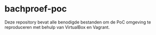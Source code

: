 # bachproef-poc
Deze repository bevat alle benodigde bestanden om de PoC omgeving te reproduceren met behulp van VirtualBox en Vagrant.
